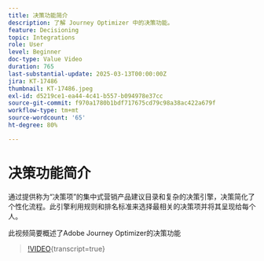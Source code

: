 ```yaml
---
title: 决策功能简介
description: 了解 Journey Optimizer 中的决策功能。
feature: Decisioning
topic: Integrations
role: User
level: Beginner
doc-type: Value Video
duration: 765
last-substantial-update: 2025-03-13T00:00:00Z
jira: KT-17486
thumbnail: KT-17486.jpeg
exl-id: d5219ce1-ea44-4c41-b557-b094978e37cc
source-git-commit: f970a1780b1bdf717675cd79c98a38ac422a679f
workflow-type: tm+mt
source-wordcount: '65'
ht-degree: 80%

---
```


# 决策功能简介

通过提供称为“决策项”的集中式营销产品建议目录和复杂的决策引擎，决策简化了个性化流程。此引擎利用规则和排名标准来选择最相关的决策项并将其呈现给每个人。

此视频简要概述了Adobe Journey Optimizer的决策功能

>[!VIDEO](https://video.tv.adobe.com/v/3451101?quality=12&learn=on){transcript=true}
